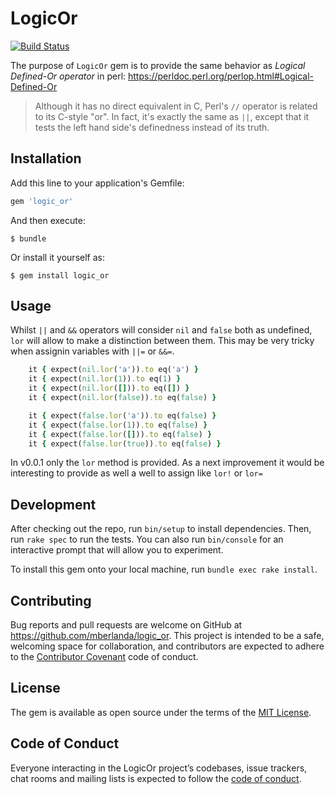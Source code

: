 # LogicOr

[![Build Status](https://travis-ci.com/mberlanda/logic_or.svg?branch=master)](https://travis-ci.com/mberlanda/logic_or)

The purpose of `LogicOr` gem is to provide the same behavior as *Logical Defined-Or operator* in perl:
<https://perldoc.perl.org/perlop.html#Logical-Defined-Or>

> Although it has no direct equivalent in C, Perl's `//` operator is related to its C-style "or". In fact, it's exactly the same as `||`, except that it tests the left hand side's definedness instead of its truth.


## Installation

Add this line to your application's Gemfile:

```ruby
gem 'logic_or'
```

And then execute:

    $ bundle

Or install it yourself as:

    $ gem install logic_or

## Usage

Whilst `||` and `&&` operators will consider `nil` and `false` both as undefined, `lor` will allow
to make a distinction between them. This may be very tricky when assignin variables with `||=` or
`&&=`.

```rb
    it { expect(nil.lor('a')).to eq('a') }
    it { expect(nil.lor(1)).to eq(1) }
    it { expect(nil.lor([])).to eq([]) }
    it { expect(nil.lor(false)).to eq(false) }

    it { expect(false.lor('a')).to eq(false) }
    it { expect(false.lor(1)).to eq(false) }
    it { expect(false.lor([])).to eq(false) }
    it { expect(false.lor(true)).to eq(false) }
```

In v0.0.1 only the `lor` method is provided. As a next improvement it would be interesting to provide
as well a well to assign like `lor!` or `lor=`

## Development

After checking out the repo, run `bin/setup` to install dependencies. Then, run `rake spec` to run the tests. You can also run `bin/console` for an interactive prompt that will allow you to experiment.

To install this gem onto your local machine, run `bundle exec rake install`.

## Contributing

Bug reports and pull requests are welcome on GitHub at https://github.com/mberlanda/logic_or. This project is intended to be a safe, welcoming space for collaboration, and contributors are expected to adhere to the [Contributor Covenant](http://contributor-covenant.org) code of conduct.

## License

The gem is available as open source under the terms of the [MIT License](https://opensource.org/licenses/MIT).

## Code of Conduct

Everyone interacting in the LogicOr project’s codebases, issue trackers, chat rooms and mailing lists is expected to follow the [code of conduct](https://github.com/mberlanda/logic_or/blob/master/CODE_OF_CONDUCT.md).
